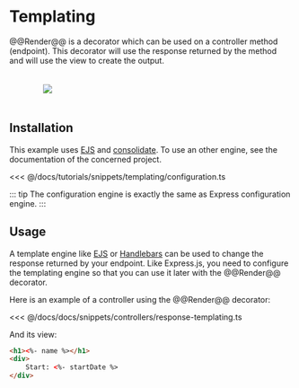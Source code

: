 # Templating

@@Render@@ is a decorator which can be used on a controller method (endpoint).
This decorator will use the response returned by the method and will use the view to create the output.

<figure><img src="./../assets/templating-engine.png" style="max-height: 300px; padding:20px"></figure>

## Installation

This example uses [EJS](https://ejs.co/) and [consolidate](https://npmjs.com/package/consolidate). 
To use an other engine, see the documentation of the concerned project. 
  
<<< @/docs/tutorials/snippets/templating/configuration.ts

::: tip 
The configuration engine is exactly the same as Express configuration engine. 
:::

## Usage

A template engine like [EJS](https://ejs.co/) or [Handlebars](https://handlebarsjs.com/) can be used to change the response returned by your endpoint.
Like Express.js, you need to configure the templating engine so that you can use it later with the @@Render@@ decorator.

Here is an example of a controller using the @@Render@@ decorator:

<<< @/docs/docs/snippets/controllers/response-templating.ts

And its view:
```html
<h1><%- name %></h1>
<div>
    Start: <%- startDate %>
</div>
```
